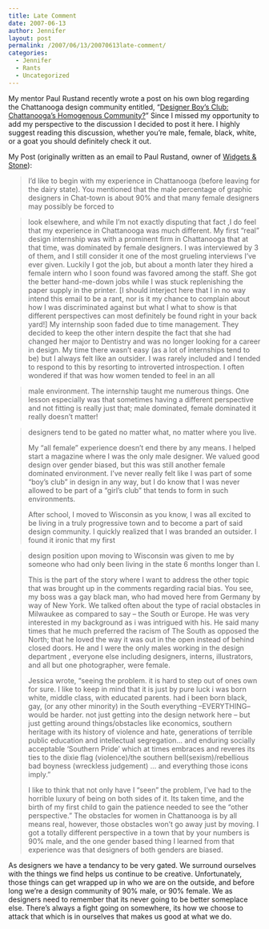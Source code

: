 ```yaml
---
title: Late Comment
date: 2007-06-13
author: Jennifer
layout: post
permalink: /2007/06/13/20070613late-comment/
categories:
  - Jennifer
  - Rants
  - Uncategorized
---
```

My mentor Paul Rustand recently wrote a post on his own blog regarding the Chattanooga design community entitled, &#8220;<a title="Almanac: Blog of Widgets and Stone" target="_blank" href="http://blog.widgetsandstone.com/archives/048445.html">Designer Boy&#8217;s Club: Chattanooga’s Homogenous Community?</a>&#8221; Since I missed my opportunity to add my perspective to the discussion I decided to post it here. I highly suggest reading this discussion, whether you&#8217;re male, female, black, white, or a goat you should definitely check it out.

My Post (originally written as an email to Paul Rustand, owner of <a target="_blank" title="Widgets &#038; Stone homepage" href="http://www.widgetsandstone.com/">Widgets & Stone</a>):

> I’d like to begin with my experience in Chattanooga (before leaving for the dairy state). You mentioned that the male percentage of graphic designers in Chat-town is about 90% and that many female designers may possibly be forced to

> look elsewhere, and while I&#8217;m not exactly disputing that fact ,I do feel that my experience in Chattanooga was much different. My first &#8220;real&#8221; design internship was with a prominent firm in Chattanooga that at that time, was dominated by female designers. I was interviewed by 3 of them, and I still consider it one of the most grueling interviews I&#8217;ve ever given. Luckily I got the job, but about a month later they hired a female intern who I soon found was favored among the staff. She got the better hand-me-down jobs while I was stuck replenishing the paper supply in the printer. [I should interject here that I in no way intend this email to be a rant, nor is it my chance to complain about how I was discriminated against but what I what to show is that different perspectives can most definitely be found right in your back yard!] My internship soon faded due to time management. They decided to keep the other intern despite the fact that she had changed her major to Dentistry and was no longer looking for a career in design. My time there wasn&#8217;t easy (as a lot of internships tend to be) but I always felt like an outsider. I was rarely included and I tended to respond to this by resorting to introverted introspection. I often wondered if that was how women tended to feel in an all

> male environment. The internship taught me numerous things. One lesson especially was that sometimes having a different perspective and not fitting is really just that; male dominated, female dominated it really doesn&#8217;t matter!

> designers tend to be gated no matter what, no matter where you live.
>
> My &#8220;all female&#8221; experience doesn&#8217;t end there by any means. I helped start a magazine where I was the only male designer. We valued good design over gender biased, but this was still another female dominated environment. I&#8217;ve never really felt like I was part of some &#8220;boy&#8217;s club&#8221; in design in any way, but I do know that I was never allowed to be part of a &#8220;girl&#8217;s club&#8221; that tends to form in such environments.
>
> After school, I moved to Wisconsin as you know, I was all excited to be living in a truly progressive town and to become a part of said design community. I quickly realized that I was branded an outsider. I found it ironic that my first

> design position upon moving to Wisconsin was given to me by someone who had only been living in the state 6 months longer than I.
>
> This is the part of the story where I want to address the other topic that was brought up in the comments regarding racial bias. You see, my boss was a gay black man, who had moved here from Germany by way of New York. We talked often about the type of racial obstacles in Milwaukee as compared to say &#8211; the South or Europe. He was very interested in my background as i was intrigued with his. He said many times that he much preferred the racism of The South as opposed the North; that he loved the way it was out in the open instead of behind closed doors. He and I were the only males working in the design department , everyone else including designers, interns, illustrators, and all but one photographer, were female.
>
> Jessica wrote, &#8220;seeing the problem. it is hard to step out of ones own for sure. I like to keep in mind that it is just by pure luck i was born white, middle class, with educated parents. had i been born black, gay, (or any other minority) in the South everything –EVERYTHING– would be harder. not just getting into the design network here &#8211; but just getting around things/obstacles like economics, southern heritage with its history of violence and hate, generations of terrible public education and intellectual segregation&#8230; and enduring socially acceptable &#8216;Southern Pride&#8217; which at times embraces and reveres its ties to the dixie flag (violence)/the southern bell(sexism)/rebellious bad boyness (wreckless judgement) &#8230; and everything those icons imply.&#8221;
>
> I like to think that not only have I &#8220;seen&#8221; the problem, I&#8217;ve had to the horrible luxury of being on both sides of it. Its taken time, and the birth of my first child to gain the patience needed to see the &#8220;other perspective.&#8221; The obstacles for women in Chattanooga is by all means real, however, those obstacles won&#8217;t go away just by moving. I got a totally different perspective in a town that by your numbers is 90% male, and the one gender based thing I learned from that experience was that designers of both genders are biased.

As designers we have a tendancy to be very gated. We surround ourselves with the things we find helps us continue to be creative. Unfortunately, those things can get wrapped up in who we are on the outside, and before long we&#8217;re a design community of 90% male, or 90% female. We as designers need to remember that its never going to be better someplace else. There&#8217;s always a fight going on somewhere, its how we choose to attack that which is in ourselves that makes us good at what we do.
